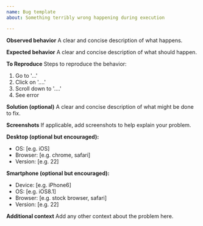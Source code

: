 ```yaml
---
name: Bug template
about: Something terribly wrong happening during execution

---
```


**Observed behavior**
A clear and concise description of what happens.

**Expected behavior**
A clear and concise description of what should happen.

**To Reproduce**
Steps to reproduce the behavior:
1. Go to '...'
2. Click on '....'
3. Scroll down to '....'
4. See error

**Solution (optional)**
A clear and concise description of what might be done to fix.

**Screenshots**
If applicable, add screenshots to help explain your problem.

**Desktop (optional but encouraged):**
 - OS: [e.g. iOS]
 - Browser: [e.g. chrome, safari]
 - Version: [e.g. 22]

**Smartphone (optional but encouraged):**
 - Device: [e.g. iPhone6]
 - OS: [e.g. iOS8.1]
 - Browser: [e.g. stock browser, safari]
 - Version: [e.g. 22]

**Additional context**
Add any other context about the problem here.
